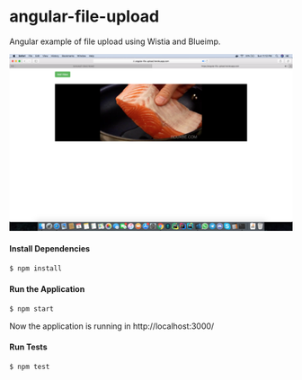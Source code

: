 # angular-file-upload
Angular example of file upload using Wistia and Blueimp.

![demo](screenshots/demo.png "")

#### Install Dependencies
```sh
$ npm install
```

#### Run the Application
```sh
$ npm start
```
Now the application is running in http://localhost:3000/


#### Run Tests
```sh
$ npm test
```
